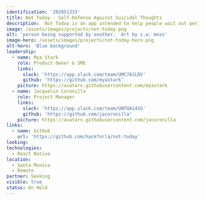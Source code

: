```yaml
---
identification: '202051333'
title: Not Today - Self-Defense Against Suicidal Thoughts
description:  Not Today is an app intended to help people wait out periods of suicidal thinking without acting on their thoughts.
image: /assets/images/projects/not-today.png
alt: 'person being supported by another.  Art by c.w. moss'
image-hero: /assets/images/projects/not-today-hero.png
alt-hero: 'Blue background'
leadership:
  - name: Mya Stark
    role: Product Owner & SME
    links:
      slack: 'https://app.slack.com/team/UMC7AJLDV'
      github: 'https://github.com/myastark'
    picture: https://avatars.githubusercontent.com/myastark
  - name: Jacquelin Coronilla
    role: Project Manager
    links:
      slack: 'https://app.slack.com/team/UNTQA141G'
      github: 'https://github.com/jacoronilla'
    picture: https://avatars.githubusercontent.com/jacoronilla
links:
  - name: GitHub
    url: 'https://github.com/hackforla/not-today'
looking:
technologies:
  - React Native
location:
  - Santa Monica
  - Remote
partner: Seeking
visible: true
status: On Hold
---
```

